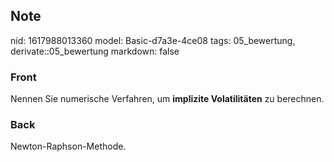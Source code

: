 ## Note
nid: 1617988013360
model: Basic-d7a3e-4ce08
tags: 05_bewertung, derivate::05_bewertung
markdown: false

### Front
Nennen Sie numerische Verfahren, um <b>implizite Volatilitäten</b>
zu berechnen.

### Back
Newton-Raphson-Methode.
